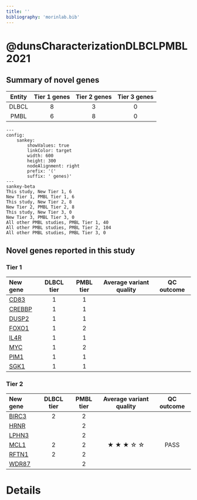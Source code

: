 ```yaml
---
title: ''
bibliography: 'morinlab.bib'
---
```


# @dunsCharacterizationDLBCLPMBL2021
## Summary of novel genes

|Entity| Tier 1 genes| Tier 2 genes|Tier 3 genes|
|:-:|:-:|:-:|:-:|
|DLBCL|8|3|0|
|PMBL|6|8|0|
```mermaid
---
config:
    sankey:
        showValues: true
        linkColor: target
        width: 600
        height: 300
        nodeAlignment: right
        prefix: '('
        suffix: ' genes)'
---
sankey-beta
This study, New Tier 1, 6
New Tier 1, PMBL Tier 1, 6
This study, New Tier 2, 8
New Tier 2, PMBL Tier 2, 8
This study, New Tier 3, 0
New Tier 3, PMBL Tier 3, 0
All other PMBL studies, PMBL Tier 1, 40
All other PMBL studies, PMBL Tier 2, 104
All other PMBL studies, PMBL Tier 3, 0
```

## Novel genes reported in this study

### Tier 1
|New gene|DLBCL tier|PMBL tier| Average variant quality | QC outcome |
|:-|:-:|:-:|:-:|:-:|
|[CD83](../CD83)|1 |1 || |
|[CREBBP](../CREBBP)|1 |1 || |
|[DUSP2](../DUSP2)|1 |1 || |
|[FOXO1](../FOXO1)|1 |2 || |
|[IL4R](../IL4R)|1 |1 || |
|[MYC](../MYC)|1 |2 || |
|[PIM1](../PIM1)|1 |1 || |
|[SGK1](../SGK1)|1 |1 || |

### Tier 2
|New gene|DLBCL tier|PMBL tier| Average variant quality | QC outcome |
|:-|:-:|:-:|:-:|:-:|
|[BIRC3](../BIRC3)|2 |2 || |
|[HRNR](../HRNR)| |2 || |
|[LPHN3](../LPHN3)| |2 || |
|[MCL1](../MCL1)|2 |2 |&starf; &starf; &starf; &star; &star; |PASS |
|[RFTN1](../RFTN1)|2 |2 || |
|[WDR87](../WDR87)| |2 || |


# Details

